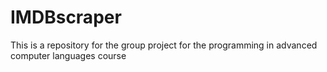 # IMDBscraper
This is a repository for the group project for the programming in advanced computer languages course
